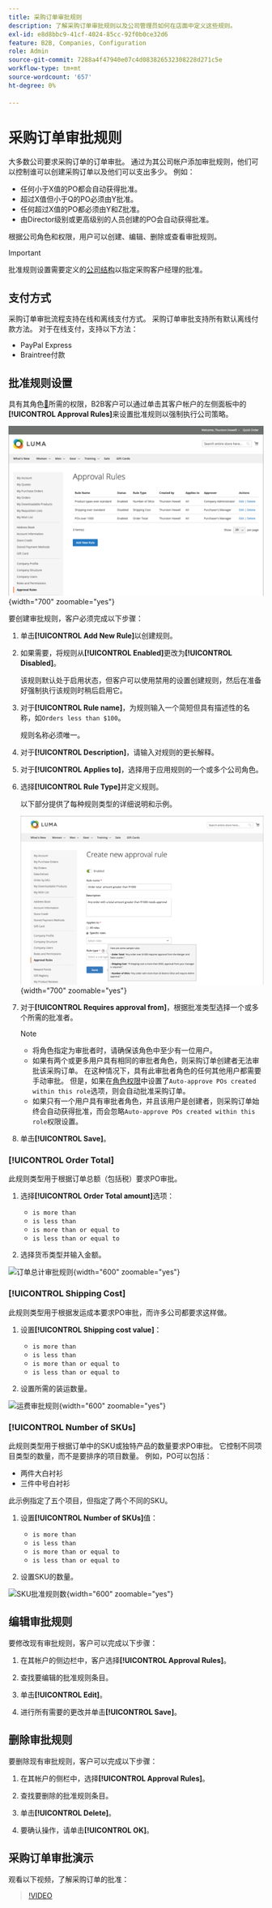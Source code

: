 ```yaml
---
title: 采购订单审批规则
description: 了解采购订单审批规则以及公司管理员如何在店面中定义这些规则。
exl-id: e8d8bbc9-41cf-4024-85cc-92f0b0ce32d6
feature: B2B, Companies, Configuration
role: Admin
source-git-commit: 7288a4f47940e07c4d083826532308228d271c5e
workflow-type: tm+mt
source-wordcount: '657'
ht-degree: 0%

---
```


# 采购订单审批规则

大多数公司要求采购订单的订单审批。 通过为其公司帐户添加审批规则，他们可以控制谁可以创建采购订单以及他们可以支出多少。 例如：

* 任何小于X值的PO都会自动获得批准。
* 超过X值但小于Q的PO必须由Y批准。
* 任何超过X值的PO都必须由Y和Z批准。
* 由Director级别或更高级别的人员创建的PO会自动获得批准。

根据公司角色和权限，用户可以创建、编辑、删除或查看审批规则。

>[!IMPORTANT]
>
>批准规则设置需要定义的[公司结构](account-company-structure.md)以指定采购客户经理的批准。

## 支付方式

采购订单审批流程支持在线和离线支付方式。 采购订单审批支持所有默认离线付款方法。 对于在线支付，支持以下方法：

* PayPal Express
* Braintree付款


## 批准规则设置

具有其角色[&#128279;](account-company-roles-permissions.md)所需的权限，B2B客户可以通过单击其客户帐户的左侧面板中的&#x200B;**[!UICONTROL Approval Rules]**&#x200B;来设置批准规则以强制执行公司策略。

![公司审批规则](./assets/approval-rules.png){width="700" zoomable="yes"}

要创建审批规则，客户必须完成以下步骤：

1. 单击&#x200B;**[!UICONTROL Add New Rule]**&#x200B;以创建规则。

1. 如果需要，将规则从&#x200B;**[!UICONTROL Enabled]**&#x200B;更改为&#x200B;**[!UICONTROL Disabled]**。

   该规则默认处于启用状态，但客户可以使用禁用的设置创建规则，然后在准备好强制执行该规则时稍后启用它。

1. 对于&#x200B;**[!UICONTROL Rule name]**，为规则输入一个简短但具有描述性的名称，如`Orders less than $100`。

   规则名称必须唯一。

1. 对于&#x200B;**[!UICONTROL Description]**，请输入对规则的更长解释。

1. 对于&#x200B;**[!UICONTROL Applies to]**，选择用于应用规则的一个或多个公司角色。

1. 选择&#x200B;**[!UICONTROL Rule Type]**&#x200B;并定义规则。

   以下部分提供了每种规则类型的详细说明和示例。

   ![创建新的审批规则](./assets/approval-rules-create.png){width="700" zoomable="yes"}

1. 对于&#x200B;**[!UICONTROL Requires approval from]**，根据批准类型选择一个或多个所需的批准者。

   >[!NOTE]
   >
   >* 将角色指定为审批者时，请确保该角色中至少有一位用户。
   >* 如果有两个或更多用户具有相同的审批者角色，则采购订单创建者无法审批该采购订单。 在这种情况下，具有此审批者角色的任何其他用户都需要手动审批。 但是，如果在[角色权限](account-company-roles-permissions.md)中设置了`Auto-approve POs created within this role`选项，则会自动批准采购订单。
   >* 如果只有一个用户具有审批者角色，并且该用户是创建者，则采购订单始终会自动获得批准，而会忽略`Auto-approve POs created within this role`权限设置。

1. 单击&#x200B;**[!UICONTROL Save]**。

### [!UICONTROL Order Total]

此规则类型用于根据订单总额（包括税）要求PO审批。

1. 选择&#x200B;**[!UICONTROL Order Total amount]**&#x200B;选项：

   * `is more than`
   * `is less than`
   * `is more than or equal to`
   * `is less than or equal to`

1. 选择货币类型并输入金额。

![订单总计审批规则](./assets/approval-rules-order-total.png){width="600" zoomable="yes"}

### [!UICONTROL Shipping Cost]

此规则类型用于根据发运成本要求PO审批，而许多公司都要求这样做。

1. 设置&#x200B;**[!UICONTROL Shipping cost value]**：

   * `is more than`
   * `is less than`
   * `is more than or equal to`
   * `is less than or equal to`

1. 设置所需的装运数量。

![运费审批规则](./assets/approval-rules-shipping-cost.png){width="600" zoomable="yes"}

### [!UICONTROL Number of SKUs]

此规则类型用于根据订单中的SKU或独特产品的数量要求PO审批。 它控制不同项目类型的数量，而不是要排序的项目数量。 例如，PO可以包括：

* 两件大白衬衫
* 三件中号白衬衫

此示例指定了五个项目，但指定了两个不同的SKU。

1. 设置&#x200B;**[!UICONTROL Number of SKUs]**&#x200B;值：

   * `is more than`
   * `is less than`
   * `is more than or equal to`
   * `is less than or equal to`

1. 设置SKU的数量。

![SKU批准规则数](./assets/approval-rules-number-skus.png){width="600" zoomable="yes"}

## 编辑审批规则

要修改现有审批规则，客户可以完成以下步骤：

1. 在其帐户的侧边栏中，客户选择&#x200B;**[!UICONTROL Approval Rules]**。

1. 查找要编辑的批准规则条目。

1. 单击&#x200B;**[!UICONTROL Edit]**。

1. 进行所有需要的更改并单击&#x200B;**[!UICONTROL Save]**。

## 删除审批规则

要删除现有审批规则，客户可以完成以下步骤：

1. 在其帐户的侧栏中，选择&#x200B;**[!UICONTROL Approval Rules]**。

1. 查找要删除的批准规则条目。

1. 单击&#x200B;**[!UICONTROL Delete]**。

1. 要确认操作，请单击&#x200B;**[!UICONTROL OK]**。

## 采购订单审批演示

观看以下视频，了解采购订单的批准：

>[!VIDEO](https://video.tv.adobe.com/v/3410763?quality=12&learn=on&captions=chi_hans)
